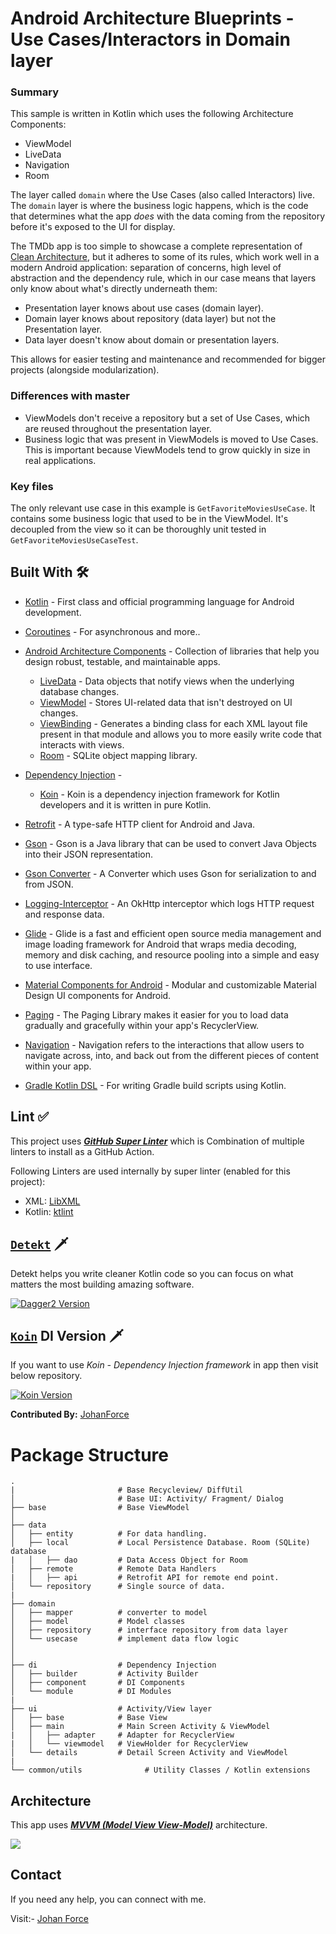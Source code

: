 # Android Architecture Blueprints - Use Cases/Interactors in Domain layer
### Summary
This sample is written in Kotlin which uses the following Architecture Components:
- ViewModel
- LiveData
- Navigation
- Room

The layer called `domain` where the Use Cases (also called Interactors) live. The
`domain` layer is where the business logic happens, which is the code that determines what
the app _does_ with the data coming from the repository before it's exposed to the UI for
display.

The TMDb app is too simple to showcase a complete representation of
[Clean Architecture](https://blog.cleancoder.com/uncle-bob/2012/08/13/the-clean-architecture.html),
but it adheres to some of its rules, which work well in a modern Android application: separation
of concerns, high level of abstraction and the dependency rule, which in our case means that layers
only know about what's directly underneath them:
- Presentation layer knows about use cases (domain layer).
- Domain layer knows about repository (data layer) but not the Presentation layer.
- Data layer doesn't know about domain or presentation layers.

This allows for easier testing and maintenance and recommended for bigger projects (alongside
modularization).

### Differences with master

- ViewModels don't receive a repository but a set of Use Cases, which are reused throughout the
  presentation layer.
- Business logic that was present in ViewModels is moved to Use Cases. This is important because
  ViewModels tend to grow quickly in size in real applications.


### Key files

The only relevant use case in this example is `GetFavoriteMoviesUseCase`. It contains some business logic
that used to be in the ViewModel. It's decoupled from the view so it can be thoroughly unit tested
in `GetFavoriteMoviesUseCaseTest`.


## Built With 🛠
- [Kotlin](https://kotlinlang.org/) - First class and official programming language for Android development.
- [Coroutines](https://kotlinlang.org/docs/reference/coroutines-overview.html) - For asynchronous and more..
- [Android Architecture Components](https://developer.android.com/topic/libraries/architecture) - Collection of libraries that help you design robust, testable, and maintainable apps.
  - [LiveData](https://developer.android.com/topic/libraries/architecture/livedata) - Data objects that notify views when the underlying database changes.
  - [ViewModel](https://developer.android.com/topic/libraries/architecture/viewmodel) - Stores UI-related data that isn't destroyed on UI changes. 
  - [ViewBinding](https://developer.android.com/topic/libraries/view-binding) - Generates a binding class for each XML layout file present in that module and allows you to more easily write code that interacts with views.
  - [Room](https://developer.android.com/topic/libraries/architecture/room) - SQLite object mapping library.
- [Dependency Injection](https://developer.android.com/training/dependency-injection) - 
  - [Koin](https://insert-koin.io/docs/reference/koin-core/dsl) - Koin is a dependency injection framework for Kotlin developers and it is written in pure Kotlin.
  
- [Retrofit](https://square.github.io/retrofit/) - A type-safe HTTP client for Android and Java.
- [Gson](https://github.com/google/gson) - Gson is a Java library that can be used to convert Java Objects into their JSON representation.
- [Gson Converter](https://github.com/square/retrofit/tree/master/retrofit-converters/gson) - A Converter which uses Gson for serialization to and from JSON.
- [Logging-Interceptor](https://github.com/square/okhttp/tree/master/okhttp-logging-interceptor) - An OkHttp interceptor which logs HTTP request and response data.

- [Glide](https://github.com/bumptech/glide) - Glide is a fast and efficient open source media management and image loading framework for Android that wraps media decoding, memory and disk caching, and resource pooling into a simple and easy to use interface.
- [Material Components for Android](https://github.com/material-components/material-components-android) - Modular and customizable Material Design UI components for Android.
- [Paging](https://developer.android.com/jetpack/androidx/releases/paging?hl=en) - The Paging Library makes it easier for you to load data gradually and gracefully within your app's RecyclerView.
- [Navigation](https://developer.android.com/guide/navigation?hl=en) - Navigation refers to the interactions that allow users to navigate across, into, and back out from the different pieces of content within your app.
- [Gradle Kotlin DSL](https://docs.gradle.org/current/userguide/kotlin_dsl.html) - For writing Gradle build scripts using Kotlin.

## Lint ✅
This project uses [***GitHub Super Linter***](https://github.com/github/super-linter) which is Combination of multiple linters to install as a GitHub Action.

Following Linters are used internally by super linter (enabled for this project):
- XML: [LibXML](http://xmlsoft.org/)
- Kotlin: [ktlint](https://github.com/pinterest/ktlint)


## [`Detekt`](https://detekt.dev/) 🗡️
Detekt helps you write cleaner Kotlin code so you can focus on what matters the most building amazing software.

[![Dagger2 Version](https://img.shields.io/static/v1?label=Foodium&message=Dagger2-DI&color=brightgreen&logo=android)](https://github.com/PatilShreyas/Foodium/tree/dev-hilt-android)


## [`Koin`](https://insert-koin.io/) DI Version 🗡️
If you want to use *Koin - Dependency Injection framework* in app then visit below repository.

[![Koin Version](https://img.shields.io/badge/PranayPatel512-Foodium-blue.svg?style=flat-square&logo=github)](https://github.com/pranaypatel512/Foodium)

**Contributed By:** [JohanForce](https://github.com/johanforce/)


# Package Structure
    .
    |                       # Base Recycleview/ DiffUtil
    │                       # Base UI: Activity/ Fragment/ Dialog
    ├── base                # Base ViewModel
    │  
    ├── data   
    │   ├── entity          # For data handling.
    │   ├── local           # Local Persistence Database. Room (SQLite) database
    |   │   ├── dao         # Data Access Object for Room   
    │   ├── remote          # Remote Data Handlers     
    |   │   ├── api         # Retrofit API for remote end point.
    │   └── repository      # Single source of data.
    |
    ├── domain             
    │   ├── mapper          # converter to model
    │   ├── model           # Model classes
    │   ├── repository      # interface repository from data layer
    │   └── usecase         # implement data flow logic
    │
    │
    ├── di                  # Dependency Injection             
    │   ├── builder         # Activity Builder
    │   ├── component       # DI Components       
    │   └── module          # DI Modules
    |
    ├── ui                  # Activity/View layer
    │   ├── base            # Base View
    │   ├── main            # Main Screen Activity & ViewModel
    |   │   ├── adapter     # Adapter for RecyclerView
    |   │   └── viewmodel   # ViewHolder for RecyclerView   
    │   └── details         # Detail Screen Activity and ViewModel
    |
    └── common/utils              # Utility Classes / Kotlin extensions


## Architecture
This app uses [***MVVM (Model View View-Model)***](https://developer.android.com/jetpack/docs/guide#recommended-app-arch) architecture.

![](https://developer.android.com/topic/libraries/architecture/images/final-architecture.png)

## Contact
If you need any help, you can connect with me.

Visit:- [Johan Force](https://github.com/johanforce/)
